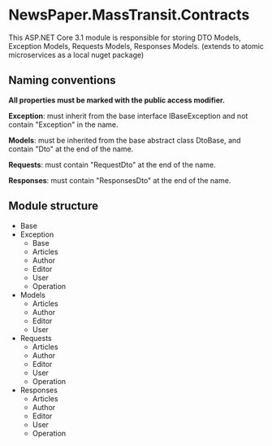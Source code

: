 # NewsPaper.MassTransit.Contracts
 
This ASP.NET Core 3.1 module is responsible for storing DTO Models, Exception Models, Requests Models, Responses Models.
(extends to atomic microservices as a local nuget package)

## Naming conventions

**All properties must be marked with the public access modifier.**

**Exception**: must inherit from the base interface IBaseException and not contain "Exception" in the name.

**Models**: must be inherited from the base abstract class DtoBase, and contain "Dto" at the end of the name.

**Requests**: must contain "RequestDto" at the end of the name.

**Responses**: must contain "ResponsesDto" at the end of the name.

## Module structure

- Base
- Exception
  - Base
  - Articles
  - Author
  - Editor
  - User
  - Operation
- Models
  - Articles
  - Author
  - Editor
  - User
- Requests
  - Articles
  - Author
  - Editor
  - User
  - Operation
- Responses
  - Articles
  - Author
  - Editor
  - User
  - Operation
